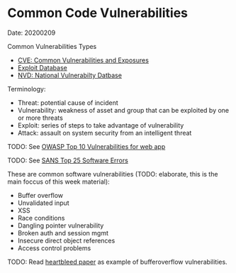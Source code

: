 # Common Code Vulnerabilities
Date: 20200209

Common Vulnerabilities Types
* [CVE: Common Vulnerabilities and Exposures](http://cve.mitre.org/)
* [Exploit Database](https://www.exploit-db.com/)
* [NVD: National Vulnerabilty Datbase](https://nvd.nist.gov/)

Terminology:
* Threat: potential cause of incident
* Vulnerability: weakness of asset and group that can be exploited by one or more threats
* Exploit: series of steps to take advantage of vulnerability
* Attack: assault on system security from an intelligent threat

TODO: See [OWASP Top 10 Vulnerabilities for web app](https://owasp.org/www-project-top-ten/)

TODO: See [SANS Top 25 Software Errors](https://www.sans.org/top25-software-errors/)

These are common software vulnerabilities (TODO: elaborate, this is the main foccus of this week material):
* Buffer overflow
* Unvalidated input
* XSS
* Race conditions
* Dangling pointer vulnerability
* Broken auth and session mgmt
* Insecure direct object references
* Access control problems

TODO: Read [heartbleed paper](https://jhalderm.com/pub/papers/heartbleed-imc14.pdf) as example of bufferoverflow vulnerabilities.
